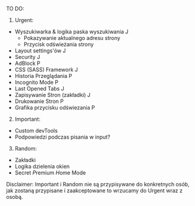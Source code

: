 TO DO:
1. Urgent:
  - Wyszukiwarka & logika paska wyszukiwania J
    - Pokazywanie aktualnego adresu strony
    - Przycisk odświeżania strony
  - Layout settings'ów J
  - Security J
  - AdBlock P
  - CSS (SASS) Framework J
  - Historia Przeglądania P
  - Incognito Mode P
  - Last Opened Tabs J
  - Zapisywanie Stron (zakładki) J
  - Drukowanie Stron P
  - Grafika przycisku odświezania P

2. Important:
  - Custom devTools 
  - Podpowiedzi podczas pisania w input?

3. Random:
  - Zakładki 
  - Logika dzielenia okien
  - Secret *P*remium *H*ome Mode
  
Disclaimer: Important i Random nie są przypisywane do konkretnych osób, jak zostaną przypisane i zaakceptowane to wrzucamy do Urgent wraz z osobą.
